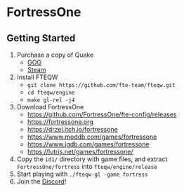 # FortressOne

## Getting Started

1. Purchase a copy of Quake
	- [GOG](https://www.gog.com/en/game/quake_the_offering)
	- [Steam](https://store.steampowered.com/app/2310/Quake/)
2. Install FTEQW
	- `git clone https://github.com/fte-team/fteqw.git`
	- `cd fteqw/engine`
	- `make gl-rel -j4`
3. Download FortressOne
	- <https://github.com/FortressOne/fte-config/releases>
	- <https://fortressone.org>
	- <https://drzel.itch.io/fortressone>
	- <https://www.moddb.com/games/fortressone>
	- <https://www.igdb.com/games/fortressone>
	- <https://lutris.net/games/fortressone/>
4. Copy the `id1/` directory with game files, and extract
`FortressOne/fortress` into `fteqw/engine/release`
5. Start playing with `./fteqw-gl -game fortress`
6. Join the [Discord](https://discord.fortressone.org)!
